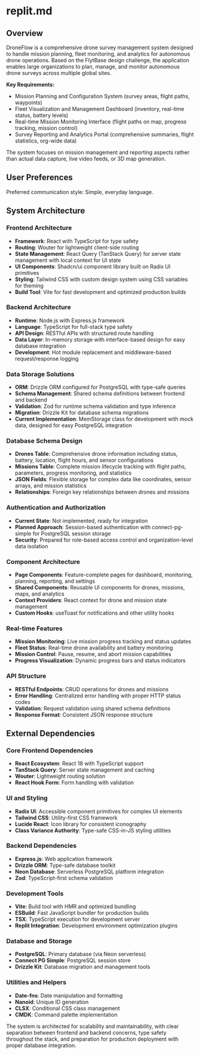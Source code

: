 # replit.md

## Overview

DroneFlow is a comprehensive drone survey management system designed to handle mission planning, fleet monitoring, and analytics for autonomous drone operations. Based on the FlytBase design challenge, the application enables large organizations to plan, manage, and monitor autonomous drone surveys across multiple global sites.

**Key Requirements:**
- Mission Planning and Configuration System (survey areas, flight paths, waypoints)
- Fleet Visualization and Management Dashboard (inventory, real-time status, battery levels)
- Real-time Mission Monitoring Interface (flight paths on map, progress tracking, mission control)
- Survey Reporting and Analytics Portal (comprehensive summaries, flight statistics, org-wide data)

The system focuses on mission management and reporting aspects rather than actual data capture, live video feeds, or 3D map generation.

## User Preferences

Preferred communication style: Simple, everyday language.

## System Architecture

### Frontend Architecture
- **Framework**: React with TypeScript for type safety
- **Routing**: Wouter for lightweight client-side routing
- **State Management**: React Query (TanStack Query) for server state management with local context for UI state
- **UI Components**: Shadcn/ui component library built on Radix UI primitives
- **Styling**: Tailwind CSS with custom design system using CSS variables for theming
- **Build Tool**: Vite for fast development and optimized production builds

### Backend Architecture
- **Runtime**: Node.js with Express.js framework
- **Language**: TypeScript for full-stack type safety
- **API Design**: RESTful APIs with structured route handling
- **Data Layer**: In-memory storage with interface-based design for easy database integration
- **Development**: Hot module replacement and middleware-based request/response logging

### Data Storage Solutions
- **ORM**: Drizzle ORM configured for PostgreSQL with type-safe queries
- **Schema Management**: Shared schema definitions between frontend and backend
- **Validation**: Zod for runtime schema validation and type inference
- **Migration**: Drizzle Kit for database schema migrations
- **Current Implementation**: MemStorage class for development with mock data, designed for easy PostgreSQL integration

### Database Schema Design
- **Drones Table**: Comprehensive drone information including status, battery, location, flight hours, and sensor configurations
- **Missions Table**: Complete mission lifecycle tracking with flight paths, parameters, progress monitoring, and statistics
- **JSON Fields**: Flexible storage for complex data like coordinates, sensor arrays, and mission statistics
- **Relationships**: Foreign key relationships between drones and missions

### Authentication and Authorization
- **Current State**: Not implemented, ready for integration
- **Planned Approach**: Session-based authentication with connect-pg-simple for PostgreSQL session storage
- **Security**: Prepared for role-based access control and organization-level data isolation

### Component Architecture
- **Page Components**: Feature-complete pages for dashboard, monitoring, planning, reporting, and settings
- **Shared Components**: Reusable UI components for drones, missions, maps, and analytics
- **Context Providers**: React context for drone and mission state management
- **Custom Hooks**: useToast for notifications and other utility hooks

### Real-time Features
- **Mission Monitoring**: Live mission progress tracking and status updates
- **Fleet Status**: Real-time drone availability and battery monitoring
- **Mission Control**: Pause, resume, and abort mission capabilities
- **Progress Visualization**: Dynamic progress bars and status indicators

### API Structure
- **RESTful Endpoints**: CRUD operations for drones and missions
- **Error Handling**: Centralized error handling with proper HTTP status codes
- **Validation**: Request validation using shared schema definitions
- **Response Format**: Consistent JSON response structure

## External Dependencies

### Core Frontend Dependencies
- **React Ecosystem**: React 18 with TypeScript support
- **TanStack Query**: Server state management and caching
- **Wouter**: Lightweight routing solution
- **React Hook Form**: Form handling with validation

### UI and Styling
- **Radix UI**: Accessible component primitives for complex UI elements
- **Tailwind CSS**: Utility-first CSS framework
- **Lucide React**: Icon library for consistent iconography
- **Class Variance Authority**: Type-safe CSS-in-JS styling utilities

### Backend Dependencies
- **Express.js**: Web application framework
- **Drizzle ORM**: Type-safe database toolkit
- **Neon Database**: Serverless PostgreSQL platform integration
- **Zod**: TypeScript-first schema validation

### Development Tools
- **Vite**: Build tool with HMR and optimized bundling
- **ESBuild**: Fast JavaScript bundler for production builds
- **TSX**: TypeScript execution for development server
- **Replit Integration**: Development environment optimization plugins

### Database and Storage
- **PostgreSQL**: Primary database (via Neon serverless)
- **Connect PG Simple**: PostgreSQL session store
- **Drizzle Kit**: Database migration and management tools

### Utilities and Helpers
- **Date-fns**: Date manipulation and formatting
- **Nanoid**: Unique ID generation
- **CLSX**: Conditional CSS class management
- **CMDK**: Command palette implementation

The system is architected for scalability and maintainability, with clear separation between frontend and backend concerns, type safety throughout the stack, and preparation for production deployment with proper database integration.